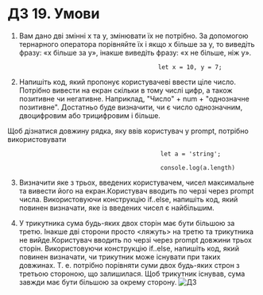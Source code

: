 # ДЗ 19. Умови


1. Вам дано дві змінні x та y, змінювати їх не потрібно. За допомогою тернарного оператора порівняйте їх і якщо x більше
   за y, то виведіть фразу: «x більше за y», інакше виведіть фразу: «x не більше, ніж y».

                                              let x = 10, y = 7;

2. Напишіть код, який пропонує користувачеві ввести ціле число. Потрібно вивести на екран скільки в тому числі цифр, а
   також позитивне чи негативне. Наприклад, "Число" + num + "однозначне позитивне". Достатньо буде визначити, чи є число
   однозначним, двоцифровим або трицифровим і більше.

Щоб дізнатися довжину рядка, яку ввів користувач у prompt, потрібно використовувати

                                               let a = 'string';

                                               console.log(a.length)

3. Визначити яке з трьох, введених користувачем, чисел максимальне та вивести його на екран.Користувач вводить по черзі
   через prompt числа. Використовуючи конструкцію if..else, напишіть код, який повинен визначати, яке із введених чисел
   є найбільшим.


4. У трикутника сума будь-яких двох сторін має бути більшою за третю. Інакше дві сторони просто <ляжуть> на третю та
   трикутника не вийде.Користувач вводить по черзі через prompt довжини трьох сторін. Використовуючи конструкцію
   if..else, напишіть код, який повинен визначати, чи трикутник може існувати при таких довжинах. Т. е. потрібно
   порівняти суми двох будь-яких строн з третьою стороною, що залишилася. Щоб трикутник існував, сума завжди має бути
   більшою за окрему сторону.
![ДЗ](https://lms.ithillel.ua/uploads/images/f52f19582079e88a52287095d8951225.png)
